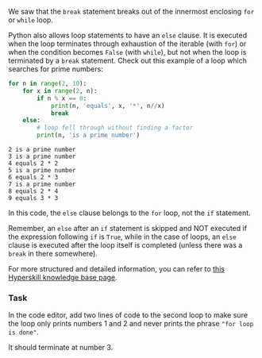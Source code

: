 

We saw that the `break` statement breaks out of the innermost enclosing `for` or `while` loop.

Python also allows loop statements to have an `else` clause. It is executed when the loop terminates
through exhaustion of the iterable (with `for`) or when the condition becomes `False`
(with `while`), but not when the loop is terminated by a `break` statement. Check
out this example of a loop which searches for prime numbers:

```python
for n in range(2, 10):
    for x in range(2, n):
        if n % x == 0:
            print(n, 'equals', x, '*', n//x)
            break
    else:
        # loop fell through without finding a factor
        print(n, 'is a prime number')
```
```text
2 is a prime number
3 is a prime number
4 equals 2 * 2
5 is a prime number
6 equals 2 * 3
7 is a prime number
8 equals 2 * 4
9 equals 3 * 3
```
In this code, the `else` clause belongs to the `for` loop, not the
`if` statement.

Remember, an `else` after an `if` statement is skipped and NOT executed if the expression following 
`if` is `True`, while in the case of loops, an `else` clause is executed after the loop itself
is completed (unless there was a `break` in there somewhere).

For more structured and detailed information, you can refer to [this Hyperskill knowledge base page](https://hyperskill.org/learn/step/6302).

### Task
In the code editor, add two lines of code to the second loop to make sure the loop only prints
numbers 1 and 2 and never prints the phrase `"for loop is done"`.

<div class="hint">It should terminate at number 3.</div>